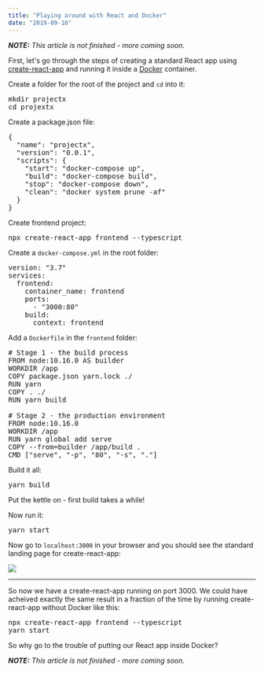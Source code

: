```yaml
---
title: "Playing around with React and Docker"
date: "2019-09-10"
---
```


_**NOTE:** This article is not finished - more coming soon._

First, let's go through the steps of creating a standard React app using [create-react-app](https://create-react-app.dev) and running it inside a [Docker](https://www.docker.com/why-docker) container.

Create a folder for the root of the project and `cd` into it:

<pre>
mkdir projectx
cd projextx
</pre>

Create a package.json file:

<pre>
{
  "name": "projectx",
  "version": "0.0.1",  
  "scripts": {
    "start": "docker-compose up",
    "build": "docker-compose build",
    "stop": "docker-compose down",
    "clean": "docker system prune -af"
  }
}
</pre>

Create frontend project:

<pre>
npx create-react-app frontend --typescript
</pre>

Create a `docker-compose.yml` in the root folder:

<pre>
version: "3.7"
services:
  frontend:
    container_name: frontend
    ports:
      - "3000:80"
    build:
      context: frontend
</pre>

Add a `Dockerfile` in the `frontend` folder:

<pre>
# Stage 1 - the build process
FROM node:10.16.0 AS builder
WORKDIR /app
COPY package.json yarn.lock ./
RUN yarn
COPY . ./
RUN yarn build

# Stage 2 - the production environment
FROM node:10.16.0
WORKDIR /app
RUN yarn global add serve
COPY --from=builder /app/build .
CMD ["serve", "-p", "80", "-s", "."]
</pre>

Build it all:

<pre>
yarn build
</pre>

Put the kettle on - first build takes a while!

Now run it:

<pre>
yarn start
</pre>

Now go to `localhost:3000` in your browser and you should see the standard landing page for create-react-app:

<img src="/images/cra-landing-page.png"/>

---

So now we have a create-react-app running on port 3000. We could have acheived exactly the same result in a fraction of the time by running create-react-app without Docker like this:

<pre>
npx create-react-app frontend --typescript
yarn start
</pre>

So why go to the trouble of putting our React app inside Docker?

_**NOTE:** This article is not finished - more coming soon._
